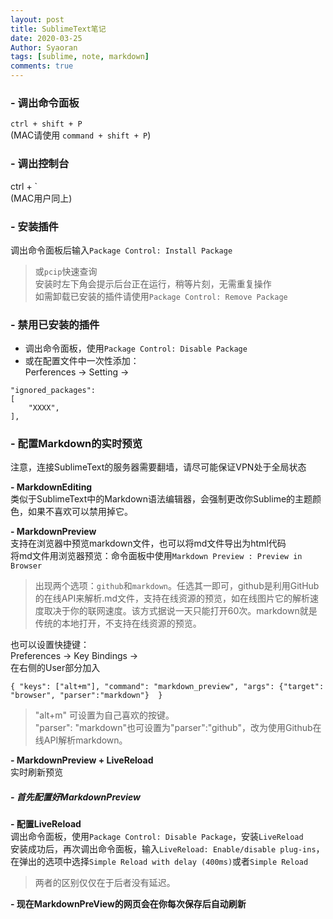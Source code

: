 ```yaml
---
layout: post
title: SublimeText笔记
date: 2020-03-25
Author: Syaoran 
tags: [sublime, note, markdown]
comments: true
---
```


### - 调出命令面板  
`ctrl + shift + P`  
(MAC请使用 `command + shift + P`)

### - 调出控制台
ctrl + `  
(MAC用户同上)  

### - 安装插件
调出命令面板后输入`Package Control: Install Package`
> 或`pcip`快速查询  
> 安装时左下角会提示后台正在运行，稍等片刻，无需重复操作  
> 如需卸载已安装的插件请使用`Package Control: Remove Package`

### - 禁用已安装的插件
- 调出命令面板，使用`Package Control: Disable Package`
- 或在配置文件中一次性添加：  
Perferences -> Setting ->   
```	
"ignored_packages":   
[  
    "XXXX",   
],  
```

### - 配置Markdown的实时预览
注意，连接SublimeText的服务器需要翻墙，请尽可能保证VPN处于全局状态  

**- MarkdownEditing**  
类似于SublimeText中的Markdown语法编辑器，会强制更改你Sublime的主题颜色，如果不喜欢可以禁用掉它。  

**- MarkdownPreview**  
支持在浏览器中预览markdown文件，也可以将md文件导出为html代码  
将md文件用浏览器预览：命令面板中使用`Markdown Preview : Preview in Browser`
> 出现两个选项：`github`和`markdown`。任选其一即可，github是利用GitHub的在线API来解析.md文件，支持在线资源的预览，如在线图片它的解析速度取决于你的联网速度。该方式据说一天只能打开60次。markdown就是传统的本地打开，不支持在线资源的预览。  

也可以设置快捷键：  
Preferences -> Key Bindings ->  
在右侧的User部分加入  
```
{ "keys": ["alt+m"], "command": "markdown_preview", "args": {"target": "browser", "parser":"markdown"}  } 
```
> "alt+m" 可设置为自己喜欢的按键。  
> "parser": "markdown"也可设置为"parser":"github"，改为使用Github在线API解析markdown。

**- MarkdownPreview + LiveReload**  
实时刷新预览  
##### - 首先配置好MarkdownPreview
**- 配置LiveReload**  
调出命令面板，使用`Package Control: Disable Package`，安装`LiveReload`  
安装成功后，再次调出命令面板，输入`LiveReload: Enable/disable plug-ins`，在弹出的选项中选择`Simple Reload with delay (400ms)`或者`Simple Reload`
> 两者的区别仅仅在于后者没有延迟。  

**- 现在MarkdownPreView的网页会在你每次保存后自动刷新**


















